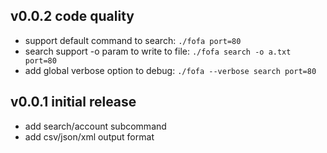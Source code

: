 ## v0.0.2 code quality
- support default command to search: ```./fofa port=80```
- search support -o param to write to file: ```./fofa search -o a.txt port=80```
- add global verbose option to debug: ```./fofa --verbose search port=80```

## v0.0.1 initial release
- add search/account subcommand
- add csv/json/xml output format